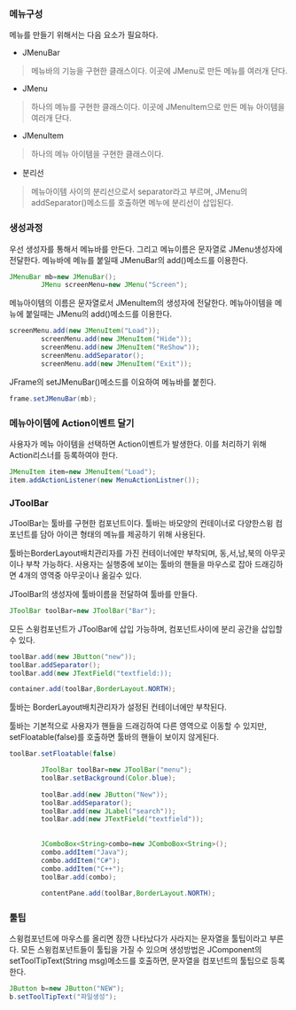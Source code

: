 ### 메뉴구성
메뉴를 만들기 위해서는 다음 요소가 필요하다.

* JMenuBar
> 메뉴바의 기능을 구현한 클래스이다. 이곳에 JMenu로 만든 메뉴를 여러개 단다.
* JMenu
> 하나의 메뉴를 구현한 클래스이다. 이곳에 JMenuItem으로 만든 메뉴 아이템을 여러개 단다.
* JMenuItem
> 하나의 메뉴 아이템을 구현한 클래스이다.
* 분리선
> 메뉴아이템 사이의 분리선으로서 separator라고 부르며, JMenu의 addSeparator()메소드를 호출하면 메누에 분리선이 삽입된다.



### 생성과정

우선 생성자를 통해서 메뉴바를 만든다.
그리고 메뉴이름은 문자열로 JMenu생성자에 전달한다. 메뉴바에 메뉴를 붙일때 JMenuBar의 add()메소드를 이용한다.
```java
JMenuBar mb=new JMenuBar();
		JMenu screenMenu=new JMenu("Screen");
```

메뉴아이템의 이름은 문자열로서 JMenuItem의 생성자에 전달한다.
메뉴아이템을 메뉴에 붙일때는 JMenu의 add()메소드를 이용한다.

```java
screenMenu.add(new JMenuItem("Load"));
		screenMenu.add(new JMenuItem("Hide"));
		screenMenu.add(new JMenuItem("ReShow"));
		screenMenu.addSeparator();
		screenMenu.add(new JMenuItem("Exit"));
```

JFrame의 setJMenuBar()메소드를 이요하여 메뉴바를 붙힌다.
```java
frame.setJMenuBar(mb);
```

### 메뉴아이템에 Action이벤트 달기

사용자가 메뉴 아이템을 선택하면 Action이벤트가 발생한다.
이를 처리하기 위해 Action리스너를 등록하여야 한다.

```java
JMenuItem item=new JMenuItem("Load");
item.addActionListener(new MenuActionListner());
```


### JToolBar
JToolBar는 툴바를 구현한 컴포넌트이다.
툴바는 바모양의 컨테이너로 다양한스윙 컴포넌트를 담아 아이콘 형태의 메뉴를 제공하기 위해 사용된다.

툴바는BorderLayout배치관리자를 가진 컨테이너에만 부착되며, 동,서,남,북의 아무곳이나 부착 가능하다.
사용자는 실행중에 보이는 툴바의 핸들을 마우스로 잡아 드래깅하면 4개의 영역중 아무곳이나 옮길수 있다.

JToolBar의 생성자에 툴바이름을 전달하여 툴바를 만들다.
```java
JToolBar toolBar=new JToolBar("Bar");
```

모든 스윙컴포넌트가 JToolBar에 삽입 가능하며, 컴포넌트사이에 분리 공간을 삽입할 수 있다.
```java
toolBar.add(new JButton("new"));
toolBar.addSeparator();
toolBar.add(new JTextField("textfield:));
```

```java
container.add(toolBar,BorderLayout.NORTH);
```
툴바는 BorderLayout배치관리자가 설정된 컨테이너에만 부착된다.

툴바는 기본적으로 사용자가 핸들을 드래깅하여 다른 영역으로 이동할 수 있지만,
setFloatable(false)를 호출하면 툴바의 핸들이 보이지 않게된다.
```java
toolBar.setFloatable(false)
```

```java
		JToolBar toolBar=new JToolBar("menu");
		toolBar.setBackground(Color.blue);
		
		toolBar.add(new JButton("New"));
		toolBar.addSeparator();
		toolBar.add(new JLabel("search"));
		toolBar.add(new JTextField("textfield"));
		
		
		JComboBox<String>combo=new JComboBox<String>();
		combo.addItem("Java");
		combo.addItem("C#");
		combo.addItem("C++");
		toolBar.add(combo);
		
		contentPane.add(toolBar,BorderLayout.NORTH);
```


### 툴팁
스윙컴포넌트에 마우스를 올리면 잠깐 나타났다가 사라지는 문자열을 툴팁이라고 부른다.
모든 스윙컴포넌트들이 툴팁을 가질 수 있으며 생성방법은
JComponent의 setToolTipText(String msg)메소드를 호출하면, 문자열을 컴포넌트의 툴팁으로 등록한다.

```java
JButton b=new JButton("NEW");
b.setToolTipText("파일생성");
```


